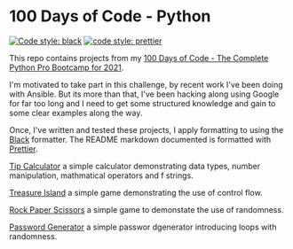 # 100 Days of Code - Python

[![Code style: black](https://img.shields.io/badge/code%20style-black-000000.svg)](https://github.com/psf/black)
[![code style: prettier](https://img.shields.io/badge/code_style-prettier-ff69b4.svg?style=flat-square)](https://github.com/prettier/prettier)

This repo contains projects from my [100 Days of Code - The Complete Python Pro Bootcamp for 2021](https://www.udemy.com/course/100-days-of-code/).

I'm motivated to take part in this challenge, by recent work I've been doing with Ansible. But its more than that, I've been hacking along using Google for far too long and I need to get some structured knowledge and gain to some clear examples along the way.

Once, I've written and tested these projects, I apply formatting to using the [Black](https://github.com/psf/black) formatter. The README markdown documented is formatted with [Prettier](https://github.com/prettier/prettier).

[Tip Calculator](tip_calculator.py) a simple calculator demonstrating data types, number manipulation, mathmatical operators and f strings.

[Treasure Island](treasure_island.py) a simple game demonstrating the use of control flow.

[Rock Paper Scissors](rock_paper_scissors.py) a simple game to demonstate the use of randomness.

[Password Generator](password_generator.py) a simple passwor dgenerator introducing loops with randomness.

